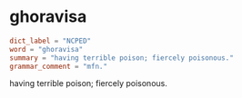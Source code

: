 # ghoravisa

``` toml
dict_label = "NCPED"
word = "ghoravisa"
summary = "having terrible poison; fiercely poisonous."
grammar_comment = "mfn."
```

having terrible poison; fiercely poisonous.

